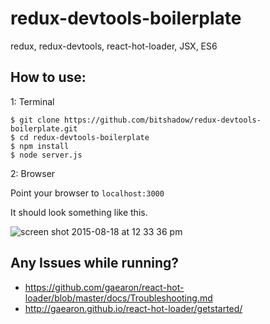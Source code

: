 # redux-devtools-boilerplate
redux, redux-devtools, react-hot-loader, JSX, ES6

How to use:
-----------
1: Terminal 

```
$ git clone https://github.com/bitshadow/redux-devtools-boilerplate.git
$ cd redux-devtools-boilerplate
$ npm install
$ node server.js
```

2: Browser

Point your browser to `localhost:3000`

It should look something like this.

![screen shot 2015-08-18 at 12 33 36 pm](https://cloud.githubusercontent.com/assets/574802/9324438/eb9dad72-45a7-11e5-8109-f263a3d22c48.png)

Any Issues while running?
-------------------------
- https://github.com/gaearon/react-hot-loader/blob/master/docs/Troubleshooting.md
- http://gaearon.github.io/react-hot-loader/getstarted/


